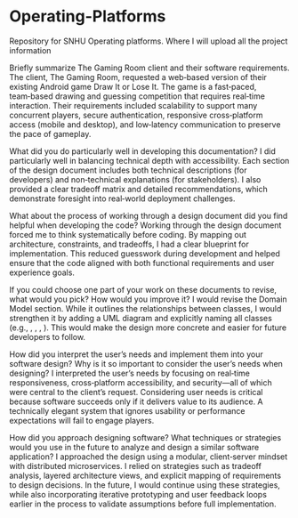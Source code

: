 # Operating-Platforms
Repository for SNHU Operating platforms.  Where I will upload all the project information

 Briefly summarize The Gaming Room client and their software requirements.
The client, The Gaming Room, requested a web‑based version of their existing Android game Draw It or Lose It. The game is a fast‑paced, team‑based drawing and guessing competition that requires real‑time interaction. Their requirements included scalability to support many concurrent players, secure authentication, responsive cross‑platform access (mobile and desktop), and low‑latency communication to preserve the pace of gameplay.

What did you do particularly well in developing this documentation?
I did particularly well in balancing technical depth with accessibility. Each section of the design document includes both technical descriptions (for developers) and non‑technical explanations (for stakeholders). I also provided a clear tradeoff matrix and detailed recommendations, which demonstrate foresight into real‑world deployment challenges.

What about the process of working through a design document did you find helpful when developing the code?
Working through the design document forced me to think systematically before coding. By mapping out architecture, constraints, and tradeoffs, I had a clear blueprint for implementation. This reduced guesswork during development and helped ensure that the code aligned with both functional requirements and user experience goals.

If you could choose one part of your work on these documents to revise, what would you pick? How would you improve it?
I would revise the Domain Model section. While it outlines the relationships between classes, I would strengthen it by adding a UML diagram and explicitly naming all classes (e.g., , , , ). This would make the design more concrete and easier for future developers to follow.

How did you interpret the user’s needs and implement them into your software design? Why is it so important to consider the user’s needs when designing?
I interpreted the user’s needs by focusing on real‑time responsiveness, cross‑platform accessibility, and security—all of which were central to the client’s request. Considering user needs is critical because software succeeds only if it delivers value to its audience. A technically elegant system that ignores usability or performance expectations will fail to engage players.

How did you approach designing software? What techniques or strategies would you use in the future to analyze and design a similar software application?
I approached the design using a modular, client‑server mindset with distributed microservices. I relied on strategies such as tradeoff analysis, layered architecture views, and explicit mapping of requirements to design decisions. In the future, I would continue using these strategies, while also incorporating iterative prototyping and user feedback loops earlier in the process to validate assumptions before full implementation.
